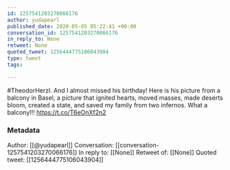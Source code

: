 ```yaml
---
id: 1257541203270066176
author: yudapearl
published_date: 2020-05-05 05:22:41 +00:00
conversation_id: 1257541203270066176
in_reply_to: None
retweet: None
quoted_tweet: 1256444775106043904
type: tweet
tags:

---
```


#TheodorHerzl. And I almost missed his birthday! Here is his picture from a balcony in Basel, a picture that ignited hearts, moved masses, made deserts bloom, created a state, and saved my family from two infernos. What a balcony!!! https://t.co/T6eOnXf2n2

### Metadata

Author: [[@yudapearl]]
Conversation: [[conversation-1257541203270066176]]
In reply to: [[None]]
Retweet of: [[None]]
Quoted tweet: [[1256444775106043904]]
